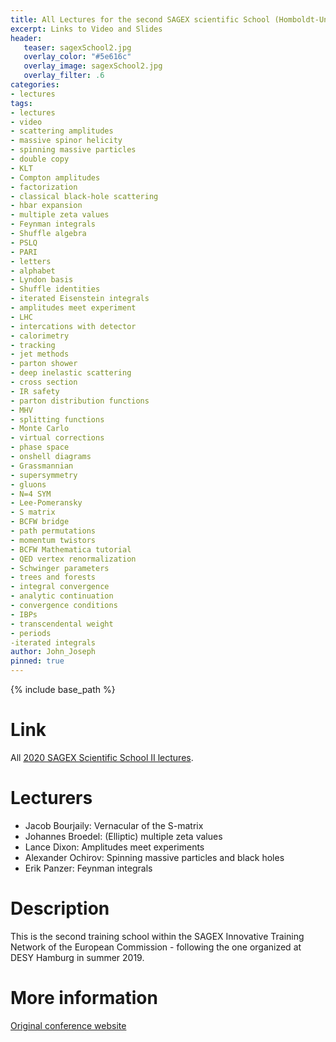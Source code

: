 ```yaml
---
title: All Lectures for the second SAGEX scientific School (Homboldt-University-Berlin)
excerpt: Links to Video and Slides
header:
   teaser: sagexSchool2.jpg 
   overlay_color: "#5e616c"
   overlay_image: sagexSchool2.jpg
   overlay_filter: .6
categories:
- lectures
tags:
- lectures
- video
- scattering amplitudes
- massive spinor helicity
- spinning massive particles
- double copy
- KLT
- Compton amplitudes
- factorization
- classical black-hole scattering
- hbar expansion
- multiple zeta values
- Feynman integrals
- Shuffle algebra
- PSLQ
- PARI
- letters
- alphabet
- Lyndon basis
- Shuffle identities
- iterated Eisenstein integrals
- amplitudes meet experiment
- LHC
- intercations with detector
- calorimetry
- tracking
- jet methods
- parton shower
- deep inelastic scattering
- cross section
- IR safety
- parton distribution functions
- MHV
- splitting functions
- Monte Carlo
- virtual corrections
- phase space
- onshell diagrams
- Grassmannian
- supersymmetry
- gluons
- N=4 SYM
- Lee-Pomeransky
- S matrix
- BCFW bridge
- path permutations
- momentum twistors
- BCFW Mathematica tutorial
- QED vertex renormalization
- Schwinger parameters
- trees and forests
- integral convergence
- analytic continuation
- convergence conditions
- IBPs
- transcendental weight
- periods
-iterated integrals
author: John_Joseph
pinned: true
---
```

{% include base_path %}

# Link
All [2020 SAGEX Scientific School II lectures](https://www.youtube.com/playlist?list=PLC6RXWfJfoYw1WSGwSoVePUtbtbruG-oQ).

# Lecturers
* Jacob Bourjaily: Vernacular of the S-matrix
* Johannes Broedel: (Elliptic) multiple zeta values
* Lance Dixon: Amplitudes meet experiments
* Alexander Ochirov: Spinning massive particles and black holes
* Erik Panzer: Feynman integrals

# Description
This is the second training school within the SAGEX Innovative Training Network of the European Commission - following the one organized at DESY Hamburg in summer 2019.

# More information
[Original conference website](https://indico.cern.ch/event/857425/)
